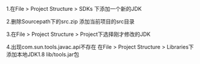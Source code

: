 1.在File > Project Structure > SDKs 下添加一个新的JDK

2.删除Sourcepath下的src.zip 添加当前项目的src目录

3.在File > Project Structure > Project下选择刚才修改的JDK

4.出现com.sun.tools.javac.api不存在 在File > Project Structure > Libraries下添加本地JDK1.8 lib/tools.jar包
